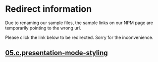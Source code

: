 # Redirect information

Due to renaming our sample files, the sample links on our NPM page are temporarily pointing to the wrong url. 

Please click the link below to be redirected. Sorry for the inconvenience.

## [05.c.presentation-mode-styling](./../05.c.presentation-mode-styling/README.md)